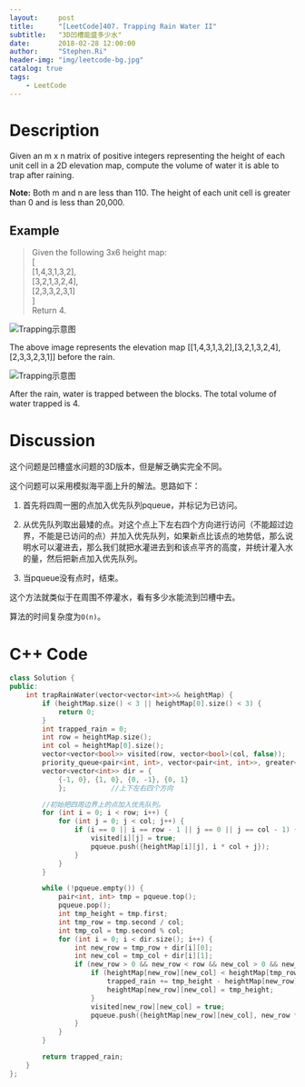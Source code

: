 ```yaml
---
layout:     post
title:      "[LeetCode]407. Trapping Rain Water II"
subtitle:   "3D凹槽能盛多少水"
date:       2018-02-28 12:00:00
author:     "Stephen.Ri"
header-img: "img/leetcode-bg.jpg"
catalog: true
tags:
    - LeetCode
---
```


Description
===========

Given an m x n matrix of positive integers representing the height of each unit cell in a 2D elevation map, compute the volume of water it is able to trap after raining.

**Note:**
Both m and n are less than 110. The height of each unit cell is greater than 0 and is less than 20,000.

Example
-------

> Given the following 3x6 height map:  
[  
  [1,4,3,1,3,2],  
  [3,2,1,3,2,4],  
  [2,3,3,2,3,1]  
]  
Return 4.

![Trapping示意图]({{site.baseurl}}/img/imgInBlog/trap2.png)

The above image represents the elevation map [[1,4,3,1,3,2],[3,2,1,3,2,4],[2,3,3,2,3,1]] before the rain.

![Trapping示意图]({{site.baseurl}}/img/imgInBlog/trap3.png)

After the rain, water is trapped between the blocks. The total volume of water trapped is 4.

Discussion
=======

这个问题是凹槽盛水问题的3D版本，但是解乏确实完全不同。

这个问题可以采用模拟海平面上升的解法。思路如下：

1. 首先将四周一圈的点加入优先队列pqueue，并标记为已访问。

2. 从优先队列取出最矮的点。对这个点上下左右四个方向进行访问（不能超过边界，不能是已访问的点）并加入优先队列，如果新点比该点的地势低，那么说明水可以灌进去，那么我们就把水灌进去到和该点平齐的高度，并统计灌入水的量，然后把新点加入优先队列。

3. 当pqueue没有点时，结束。

这个方法就类似于在周围不停灌水，看有多少水能流到凹槽中去。

算法的时间复杂度为`O(n)`。

C++ Code
====

```cpp
class Solution {
public:
    int trapRainWater(vector<vector<int>>& heightMap) {
        if (heightMap.size() < 3 || heightMap[0].size() < 3) {
            return 0;
        }
        int trapped_rain = 0;
        int row = heightMap.size();
        int col = heightMap[0].size();
        vector<vector<bool>> visited(row, vector<bool>(col, false));            //记录该处是否被访问过
        priority_queue<pair<int, int>, vector<pair<int, int>>, greater<pair<int, int>>> pqueue;            //优先队列
        vector<vector<int>> dir = {
            {-1, 0}, {1, 0}, {0, -1}, {0, 1}
            };           //上下左右四个方向

        //初始把四周边界上的点加入优先队列。
        for (int i = 0; i < row; i++) {
            for (int j = 0; j < col; j++) {
                if (i == 0 || i == row - 1 || j == 0 || j == col - 1) {
                    visited[i][j] = true;
                    pqueue.push({heightMap[i][j], i * col + j});
                }
            }
        }

        while (!pqueue.empty()) {
            pair<int, int> tmp = pqueue.top();
            pqueue.pop();
            int tmp_height = tmp.first;
            int tmp_row = tmp.second / col;
            int tmp_col = tmp.second % col;
            for (int i = 0; i < dir.size(); i++) {
                int new_row = tmp_row + dir[i][0];
                int new_col = tmp_col + dir[i][1];
                if (new_row > 0 && new_row < row && new_col > 0 && new_col < col && visited[new_row][new_col] == false) {           //只访问未访问过的点
                    if (heightMap[new_row][new_col] < heightMap[tmp_row][tmp_col]) {
                        trapped_rain += tmp_height - heightMap[new_row][new_col];
                        heightMap[new_row][new_col] = tmp_height;
                    }
                    visited[new_row][new_col] = true;
                    pqueue.push({heightMap[new_row][new_col], new_row * col + new_col});
                }
            }
        }

        return trapped_rain;
    }
};
```
